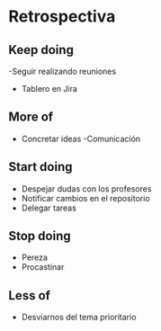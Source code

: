 # Retrospectiva #

## Keep doing ##
-Seguir realizando reuniones
- Tablero en Jira

## More of ##
- Concretar ideas
-Comunicación

## Start doing ##
- Despejar dudas con los profesores
- Notificar cambios en el repositorio 
- Delegar tareas

## Stop doing ##
- Pereza
- Procastinar

## Less of ##
- Desviarnos del tema prioritario